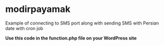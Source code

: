 # modirpayamak
Example of connecting to SMS port along with sending SMS with Persian date with cron job

<b>
Use this code in the function.php file on your WordPress site
</b>
